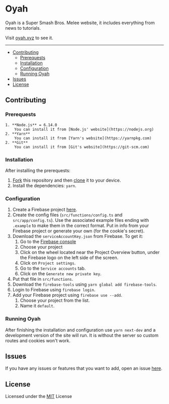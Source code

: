 # Oyah

Oyah is a Super Smash Bros. Melee website, it includes everything from news to tutorials.

Visit [oyah.xyz](https://oyah.xyz) to see it.

---

- [Contributing](#contributing)
  - [Prerequests](#prerequests)
  - [Installation](#installation)
  - [Configuration](#configuration)
  - [Running Oyah](#running-oyah)
- [Issues](#issues)
- [License](#license)

## Contributing

### Prerequests

    1. **Node.js** = 6.14.0
        You can install it from [Node.js' website](https://nodejs.org)
    2. **Yarn**
        You can install it from [Yarn's website](https://yarnpkg.com)
    2. **Git**
        You can install it from [Git's website](https://git-scm.com)

### Installation

After installing the prerequests:

1.  [Fork](https://help.github.com/articles/fork-a-repo/) this repository and then [clone](https://help.github.com/articles/cloning-a-repository/) it to your device.
2.  Install the dependencies: `yarn`.

### Configuration

1.  Create a Firebase project [here]().
2.  Create the config files (`src/functions/config.ts` and `src/app/config.ts`).
    Use the associated example files ending with `.example` to make them in the correct format.
    Put in info from your Firebase project or generate your own (for the cookie's secret).
3.  Download the `serviceAccountKey.json` from Firebase.
    To get it:
    1.  Go to the [Firebase console](https://console.firebase.google.com/)
    2.  Choose your project
    3.  Click on the wheel located near the Project Overview button, under the Firebase logo on the left side of the screen.
    4.  Click on `Project settings`.
    5.  Go to the `Service accounts` tab.
    6.  Click on the `Generate new private key`.
4.  Put that file in `src/functions`.
5.  Download the `firebase-tools` using `yarn global add firebase-tools`.
6.  Login to Firebase using `firebase login`.
7.  Add your Firebase project using `firebase use --add`.
    1.  Choose your project from the list.
    2.  Name it `default`.

### Running Oyah

After finishing the installation and configuration use `yarn next-dev` and a development version of the site will run.
It is without the server so custom routes and cookies won't work.

## Issues

If you have any issues or features that you want to add, open an issue [here](https://github.com/noamalffasy/Oyah/issues).

## License

Licensed under the [MIT](https://github.com/noamalffasy/Oyah/blob/master/LICENSE) License

